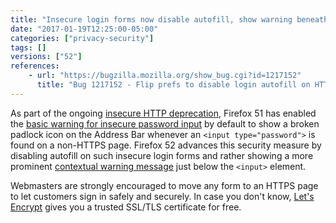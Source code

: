 ```yaml
---
title: "Insecure login forms now disable autofill, show warning beneath input control"
date: "2017-01-19T12:25:00-05:00"
categories: ["privacy-security"]
tags: []
versions: ["52"]
references:
    - url: "https://bugzilla.mozilla.org/show_bug.cgi?id=1217152"
      title: "Bug 1217152 - Flip prefs to disable login autofill on HTTP and enable the warning on insecure login fields"
---
```

As part of the ongoing [insecure HTTP deprecation](https://www.fxsitecompat.dev/en-CA/docs/2015/insecure-http-will-be-deprecated/), Firefox 51 has enabled the [basic warning for insecure password input](https://www.fxsitecompat.dev/en-CA/docs/2016/insecure-password-input-warning-will-be-enabled-by-default/) by default to show a broken padlock icon on the Address Bar whenever an `<input type="password">` is found on a non-HTTPS page. Firefox 52 advances this security measure by disabling autofill on such insecure login forms and rather showing a more prominent [contextual warning message](https://developer.mozilla.org/docs/Web/Security/Insecure_passwords) just below the `<input>` element.

Webmasters are strongly encouraged to move any form to an HTTPS page to let customers sign in safely and securely. In case you don't know, [Let's Encrypt](https://letsencrypt.org/) gives you a trusted SSL/TLS certificate for free.
